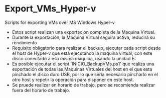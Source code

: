 # Export_VMs_Hyper-v
Scripts for exporting VMs over MS Windows Hyper-v

- Estos script realizan una exportación completa de la Maquina Virtual.
- Durante la exportación, la Maquina Virtual seguira activa, reducirá su rendimiento
- Requisito obligatorio para realizar el backup, ejecutar cada script desde el host de Hyper-v que está ejecutando la maquina virtual, con este
disco conectado a esa misma máquina, usando la unidad E:
- Es posible ejecutar el script 'INICIO_BackupVMs.ps1' que realiza una exportación de todas las Maquinas Virtuales del host en el
que esta pinchado el disco duro USB, por lo que sería necesario pincharlo en el otro host y repetir la operación para disponer en este host.
- Se pruede realizar en horario de trabajo, pero se recomienda realizar fuera del horario de trabajo.

